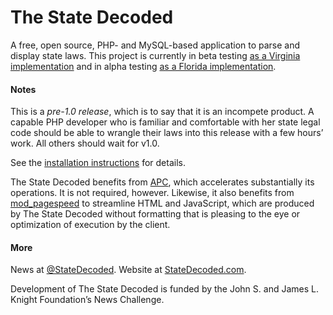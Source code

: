 The State Decoded
=================

A free, open source, PHP- and MySQL-based application to parse and display state laws. This project is currently in beta testing [as a Virginia implementation](http://vacode.org/) and in alpha testing [as a Florida implementation](http://www.sunshinestatutes.com/).

#### Notes
This is a *pre-1.0 release*, which is to say that it is an incompete product. A capable PHP developer who is familiar and comfortable with her state legal code should be able to wrangle their laws into this release with a few hours’ work. All others should wait for v1.0.

See the [installation instructions](https://github.com/waldoj/statedecoded/wiki/Installation-Instructions) for details.

The State Decoded benefits from [APC](http://php.net/manual/en/book.apc.php), which accelerates substantially its operations. It is not required, however. Likewise, it also benefits from [mod_pagespeed](https://developers.google.com/speed/pagespeed/mod) to streamline HTML and JavaScript, which are produced by The State Decoded without formatting that is pleasing to the eye or optimization of execution by the client.

#### More
News at [@StateDecoded](http://twitter.com/statedecoded). Website at [StateDecoded.com](http://www.statedecoded.com/).

Development of The State Decoded is funded by the John S. and James L. Knight Foundation’s News Challenge.